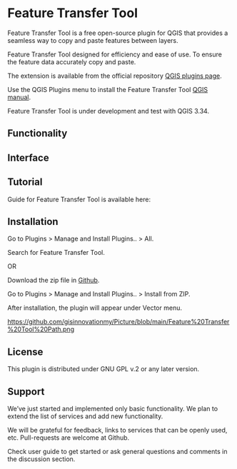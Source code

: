 # Feature Transfer Tool

Feature Transfer Tool is a free open-source plugin for QGIS that provides a seamless way to copy and paste features between layers.

Feature Transfer Tool designed for efficiency and ease of use. To ensure the feature data accurately copy and paste.

The extension is available from the official repository [QGIS plugins page](https://plugins.qgis.org/plugins/). 

Use the QGIS Plugins menu to install the Feature Transfer Tool [QGIS manual](https://docs.qgis.org/3.34/en/docs/user_manual/plugins/plugins.html).

Feature Transfer Tool is under development and test with QGIS 3.34.


## Functionality



## Interface



## Tutorial 

Guide for Feature Transfer Tool is available here: 


## Installation

Go to Plugins > Manage and Install Plugins.. > All.

Search for Feature Transfer Tool.

OR

Download the zip file in [Github]().

Go to Plugins > Manage and Install Plugins.. > Install from ZIP.


After installation, the plugin will appear under Vector menu.

https://github.com/gisinnovationmy/Picture/blob/main/Feature%20Transfer%20Tool%20Path.png


## License

This plugin is distributed under GNU GPL v.2 or any later version.


## Support

We’ve just started and implemented only basic functionality. We plan to extend the list of services and add new functionality.

We will be grateful for feedback, links to services that can be openly used, etc. Pull-requests are welcome at Github.

Check user guide to get started or ask general questions and comments in the discussion section.